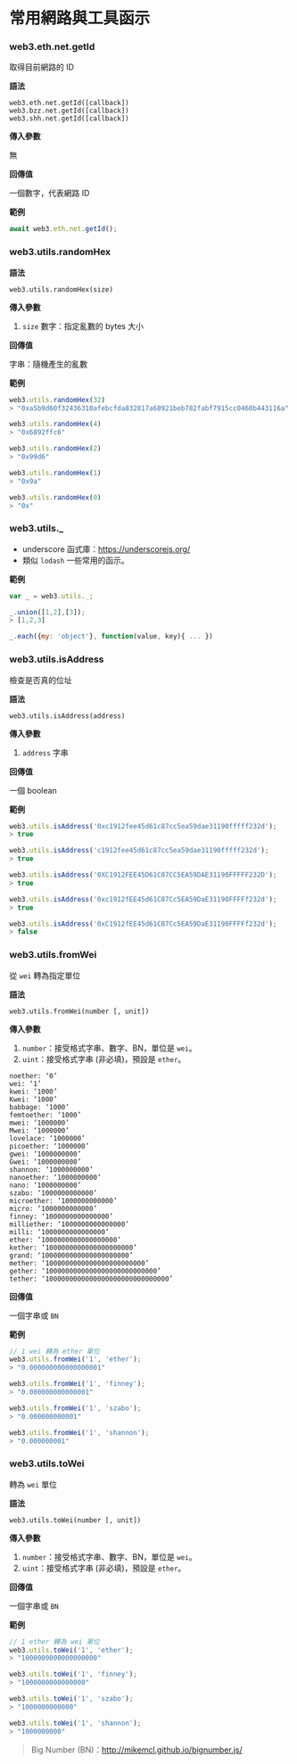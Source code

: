 # 常用網路與工具函示

### web3.eth.net.getId

取得目前網路的 ID

**語法**

```
web3.eth.net.getId([callback])
web3.bzz.net.getId([callback])
web3.shh.net.getId([callback])
```

**傳入參數**

無

**回傳值**

一個數字，代表網路 ID

**範例**

```js
await web3.eth.net.getId();
```

### web3.utils.randomHex

**語法**

```
web3.utils.randomHex(size)
```

**傳入參數**

1. `size` 數字：指定亂數的 bytes 大小

**回傳值**

字串：隨機產生的亂數

**範例**

```js
web3.utils.randomHex(32)
> "0xa5b9d60f32436310afebcfda832817a68921beb782fabf7915cc0460b443116a"

web3.utils.randomHex(4)
> "0x6892ffc6"

web3.utils.randomHex(2)
> "0x99d6"

web3.utils.randomHex(1)
> "0x9a"

web3.utils.randomHex(0)
> "0x"
```

### web3.utils._

* underscore 函式庫：<https://underscorejs.org/>
* 類似 `lodash` 一些常用的函示。

**範例**

```js
var _ = web3.utils._;

_.union([1,2],[3]);
> [1,2,3]

_.each({my: 'object'}, function(value, key){ ... })

```

### web3.utils.isAddress

檢查是否真的位址

**語法**

```
web3.utils.isAddress(address)
```

**傳入參數**

1. `address` 字串

**回傳值**

一個 boolean

**範例**

```js
web3.utils.isAddress('0xc1912fee45d61c87cc5ea59dae31190fffff232d');
> true

web3.utils.isAddress('c1912fee45d61c87cc5ea59dae31190fffff232d');
> true

web3.utils.isAddress('0XC1912FEE45D61C87CC5EA59DAE31190FFFFF232D');
> true

web3.utils.isAddress('0xc1912fEE45d61C87Cc5EA59DaE31190FFFFf232d');
> true

web3.utils.isAddress('0xC1912fEE45d61C87Cc5EA59DaE31190FFFFf232d');
> false
```

### web3.utils.fromWei

從 `wei` 轉為指定單位

**語法**

```
web3.utils.fromWei(number [, unit])
```

**傳入參數**

1. `number`：接受格式字串、數字、BN，單位是 `wei`。
2. `uint`：接受格式字串 (非必填)，預設是 `ether`。

```
noether: ‘0’
wei: ‘1’
kwei: ‘1000’
Kwei: ‘1000’
babbage: ‘1000’
femtoether: ‘1000’
mwei: ‘1000000’
Mwei: ‘1000000’
lovelace: ‘1000000’
picoether: ‘1000000’
gwei: ‘1000000000’
Gwei: ‘1000000000’
shannon: ‘1000000000’
nanoether: ‘1000000000’
nano: ‘1000000000’
szabo: ‘1000000000000’
microether: ‘1000000000000’
micro: ‘1000000000000’
finney: ‘1000000000000000’
milliether: ‘1000000000000000’
milli: ‘1000000000000000’
ether: ‘1000000000000000000’
kether: ‘1000000000000000000000’
grand: ‘1000000000000000000000’
mether: ‘1000000000000000000000000’
gether: ‘1000000000000000000000000000’
tether: ‘1000000000000000000000000000000’
```

**回傳值**

一個字串或 `BN`

**範例**

```js
// 1 wei 轉為 ether 單位
web3.utils.fromWei('1', 'ether');
> "0.000000000000000001"

web3.utils.fromWei('1', 'finney');
> "0.000000000000001"

web3.utils.fromWei('1', 'szabo');
> "0.000000000001"

web3.utils.fromWei('1', 'shannon');
> "0.000000001"
```

### web3.utils.toWei

轉為 `wei` 單位

**語法**

```
web3.utils.toWei(number [, unit])
```

**傳入參數**

1. `number`：接受格式字串、數字、BN，單位是 `wei`。
2. `uint`：接受格式字串 (非必填)，預設是 `ether`。

**回傳值**

一個字串或 `BN`

**範例**

```js
// 1 ether 轉為 wei 單位
web3.utils.toWei('1', 'ether');
> "1000000000000000000"

web3.utils.toWei('1', 'finney');
> "1000000000000000"

web3.utils.toWei('1', 'szabo');
> "1000000000000"

web3.utils.toWei('1', 'shannon');
> "1000000000"
```

> Big Number (BN)：<http://mikemcl.github.io/bignumber.js/>
